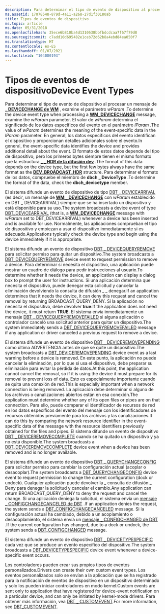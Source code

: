 ```yaml
---
description: Para determinar el tipo de evento de dispositivo al procesar un mensaje de DEVICECHANGE de WM \_ , examine el parámetro wParam.
ms.assetid: 17078548-879d-4a11-a268-27d1f30180ab
title: Tipos de eventos de dispositivo
ms.topic: article
ms.date: 05/31/2018
ms.openlocfilehash: 35ece6b810ba4d1310638bbfbdcdcaa7f67f79d8
ms.sourcegitcommit: c7add10d695482e1ceb72d62b8a4ebd84ea050f7
ms.translationtype: MT
ms.contentlocale: es-ES
ms.lasthandoff: 01/07/2021
ms.locfileid: "104080193"
---
```

# <a name="device-event-types"></a><span data-ttu-id="d9d73-103">Tipos de eventos de dispositivo</span><span class="sxs-lookup"><span data-stu-id="d9d73-103">Device Event Types</span></span>

<span data-ttu-id="d9d73-104">Para determinar el tipo de evento de dispositivo al procesar un mensaje de [**\_ DEVICECHANGE de WM**](wm-devicechange.md) , examine el parámetro *wParam* .</span><span class="sxs-lookup"><span data-stu-id="d9d73-104">To determine the device event type when processing a [**WM\_DEVICECHANGE**](wm-devicechange.md) message, examine the *wParam* parameter.</span></span> <span data-ttu-id="d9d73-105">El valor de *wParam* determina el significado de los datos específicos del evento en el parámetro *lParam* .</span><span class="sxs-lookup"><span data-stu-id="d9d73-105">The value of *wParam* determines the meaning of the event-specific data in the *lParam* parameter.</span></span> <span data-ttu-id="d9d73-106">En general, los datos específicos del evento identifican el dispositivo y proporcionan detalles adicionales sobre el evento.</span><span class="sxs-lookup"><span data-stu-id="d9d73-106">In general, the event-specific data identifies the device and provides additional detail about the event.</span></span> <span data-ttu-id="d9d73-107">El formato de estos datos depende del tipo de dispositivo, pero los primeros bytes siempre tienen el mismo formato que la estructura [**\_ \_ HDR de la difusión dev**](/windows/desktop/api/Dbt/ns-dbt-dev_broadcast_hdr) .</span><span class="sxs-lookup"><span data-stu-id="d9d73-107">The format of this data depends on the device type, but the first few bytes always have the same format as the [**DEV\_BROADCAST\_HDR**](/windows/desktop/api/Dbt/ns-dbt-dev_broadcast_hdr) structure.</span></span> <span data-ttu-id="d9d73-108">Para determinar el formato de los datos, compruebe el miembro de **dbch \_ DeviceType** .</span><span class="sxs-lookup"><span data-stu-id="d9d73-108">To determine the format of the data, check the **dbch\_devicetype** member.</span></span>

<span data-ttu-id="d9d73-109">El sistema difunde un evento de dispositivo de tipo [DBT \_ DEVICEARRIVAL](dbt-devicearrival.md) (es decir, un mensaje de [**WM \_ DEVICECHANGE**](wm-devicechange.md) con *wParam* establecido en DBT \_ DEVICEARRIVAL) siempre que se ha insertado un dispositivo y está disponible para su uso.</span><span class="sxs-lookup"><span data-stu-id="d9d73-109">The system broadcasts a device event of type [DBT\_DEVICEARRIVAL](dbt-devicearrival.md) (that is, a [**WM\_DEVICECHANGE**](wm-devicechange.md) message with *wParam* set to DBT\_DEVICEARRIVAL) whenever a device has been inserted and is available for use.</span></span> <span data-ttu-id="d9d73-110">Normalmente, las aplicaciones comprueban el tipo de dispositivo y empiezan a usar el dispositivo inmediatamente si es adecuado.</span><span class="sxs-lookup"><span data-stu-id="d9d73-110">Applications typically check the device type and begin using the device immediately if it is appropriate.</span></span>

<span data-ttu-id="d9d73-111">El sistema difunde un evento de dispositivo [DBT \_ DEVICEQUERYREMOVE](dbt-devicequeryremove.md) para solicitar permiso para quitar un dispositivo.</span><span class="sxs-lookup"><span data-stu-id="d9d73-111">The system broadcasts a [DBT\_DEVICEQUERYREMOVE](dbt-devicequeryremove.md) device event to request permission to remove a device.</span></span> <span data-ttu-id="d9d73-112">Para determinar si necesita el dispositivo, una aplicación puede mostrar un cuadro de diálogo para pedir instrucciones al usuario.</span><span class="sxs-lookup"><span data-stu-id="d9d73-112">To determine whether it needs the device, an application can display a dialog box to prompt the user for instructions.</span></span> <span data-ttu-id="d9d73-113">Si una aplicación determina que necesita el dispositivo, puede denegar esta solicitud y cancelar la eliminación devolviendo la consulta de difusión \_ \_ denegar.</span><span class="sxs-lookup"><span data-stu-id="d9d73-113">If an application determines that it needs the device, it can deny this request and cancel the removal by returning BROADCAST\_QUERY\_DENY.</span></span> <span data-ttu-id="d9d73-114">Si la aplicación no necesita el dispositivo, debe devolver **true**.</span><span class="sxs-lookup"><span data-stu-id="d9d73-114">If the application does not need the device, it must return **TRUE**.</span></span> <span data-ttu-id="d9d73-115">El sistema envía inmediatamente un mensaje [DBT \_ DEVICEQUERYREMOVEFAILED](dbt-devicequeryremovefailed.md) si alguna aplicación o controlador canceló una solicitud anterior para quitar un dispositivo.</span><span class="sxs-lookup"><span data-stu-id="d9d73-115">The system immediately sends a [DBT\_DEVICEQUERYREMOVEFAILED](dbt-devicequeryremovefailed.md) message if any application or driver canceled a previous request to remove a device.</span></span>

<span data-ttu-id="d9d73-116">El sistema difunde un evento de dispositivo [DBT \_ DEVICEREMOVEPENDING](dbt-deviceremovepending.md) como última ADVERTENCIA antes de que se quite un dispositivo.</span><span class="sxs-lookup"><span data-stu-id="d9d73-116">The system broadcasts a [DBT\_DEVICEREMOVEPENDING](dbt-deviceremovepending.md) device event as a last warning before a device is removed.</span></span> <span data-ttu-id="d9d73-117">En este punto, la aplicación no puede cancelar la eliminación, por lo que si usa el dispositivo, debe preparar su eliminación para evitar la pérdida de datos.</span><span class="sxs-lookup"><span data-stu-id="d9d73-117">At this point, the application cannot cancel the removal, so if it is using the device it must prepare for its removal to prevent loss of data.</span></span> <span data-ttu-id="d9d73-118">Esto es especialmente importante cuando se quita una conexión de red.</span><span class="sxs-lookup"><span data-stu-id="d9d73-118">This is especially important when a network connection is being removed.</span></span> <span data-ttu-id="d9d73-119">La aplicación debe determinar si alguno de los archivos o canalizaciones abiertos están en esa conexión.</span><span class="sxs-lookup"><span data-stu-id="d9d73-119">The application must determine whether any of its open files or pipes are on that connection.</span></span> <span data-ttu-id="d9d73-120">Para ello, puede comparar el identificador de recursos de red en los datos específicos del evento del mensaje con los identificadores de recursos obtenidos previamente para los archivos y las canalizaciones.</span><span class="sxs-lookup"><span data-stu-id="d9d73-120">It can do this by comparing the network resource identifier in the event-specific data of the message with the resource identifiers previously obtained for the files and pipes.</span></span> <span data-ttu-id="d9d73-121">El sistema difunde un evento de dispositivo [DBT \_ DEVICEREMOVECOMPLETE](dbt-deviceremovecomplete.md) cuando se ha quitado un dispositivo y ya no está disponible.</span><span class="sxs-lookup"><span data-stu-id="d9d73-121">The system broadcasts a [DBT\_DEVICEREMOVECOMPLETE](dbt-deviceremovecomplete.md) device event when a device has been removed and is no longer available.</span></span>

<span data-ttu-id="d9d73-122">El sistema difunde un evento de dispositivo [DBT \_ QUERYCHANGECONFIG](dbt-querychangeconfig.md) para solicitar permiso para cambiar la configuración actual (acoplar o desacoplar).</span><span class="sxs-lookup"><span data-stu-id="d9d73-122">The system broadcasts a [DBT\_QUERYCHANGECONFIG](dbt-querychangeconfig.md) device event to request permission to change the current configuration (dock or undock).</span></span> <span data-ttu-id="d9d73-123">Cualquier aplicación puede devolver la \_ consulta de difusión \_ Deny para denegar la solicitud y cancelar el cambio.</span><span class="sxs-lookup"><span data-stu-id="d9d73-123">Any application can return BROADCAST\_QUERY\_DENY to deny the request and cancel the change.</span></span> <span data-ttu-id="d9d73-124">Si una aplicación deniega la solicitud, el sistema envía un [mensaje \_ CONFIGCHANGECANCELED de DBT](dbt-configchangecanceled.md) .</span><span class="sxs-lookup"><span data-stu-id="d9d73-124">If an application denies the request, the system sends a [DBT\_CONFIGCHANGECANCELED](dbt-configchangecanceled.md) message.</span></span> <span data-ttu-id="d9d73-125">Si la configuración actual ha cambiado, debido a un acoplamiento o desacoplamiento, el sistema envía un [mensaje \_ CONFIGCHANGED de DBT](dbt-configchanged.md) .</span><span class="sxs-lookup"><span data-stu-id="d9d73-125">If the current configuration has changed, due to a dock or undock, the system sends a [DBT\_CONFIGCHANGED](dbt-configchanged.md) message.</span></span>

<span data-ttu-id="d9d73-126">El sistema difunde un evento de dispositivo [DBT \_ DEVICETYPESPECIFIC](dbt-devicetypespecific.md) cada vez que se produce un evento específico del dispositivo.</span><span class="sxs-lookup"><span data-stu-id="d9d73-126">The system broadcasts a [DBT\_DEVICETYPESPECIFIC](dbt-devicetypespecific.md) device event whenever a device-specific event occurs.</span></span>

<span data-ttu-id="d9d73-127">Los controladores pueden crear sus propios tipos de eventos personalizados.</span><span class="sxs-lookup"><span data-stu-id="d9d73-127">Drivers can create their own custom event types.</span></span> <span data-ttu-id="d9d73-128">Los eventos personalizados solo se envían a la aplicación que se ha registrado para la notificación de eventos de dispositivo en un dispositivo determinado y solo los pueden iniciar controladores en modo kernel.</span><span class="sxs-lookup"><span data-stu-id="d9d73-128">Custom events are sent only to application that have registered for device-event notification on a particular device, and can only be initiated by kernel-mode drivers.</span></span> <span data-ttu-id="d9d73-129">Para obtener más información, vea [DBT \_ CUSTOMEVENT](dbt-customevent.md).</span><span class="sxs-lookup"><span data-stu-id="d9d73-129">For more information, see [DBT\_CUSTOMEVENT](dbt-customevent.md).</span></span>

 

 



